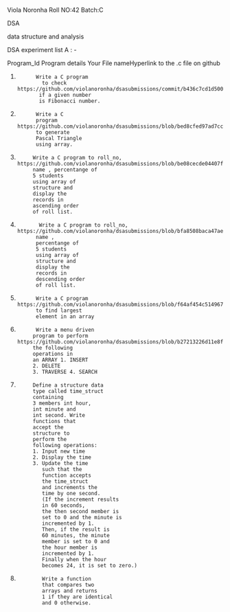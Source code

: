 Viola Noronha Roll NO:42 Batch:C

DSA

data structure and analysis


DSA experiment list A : -


Program_Id  	       Program details                             	Your File nameHyperlink to the .c file on github

   1.          	Write a C program                     
                  to check                               https://github.com/violanoronha/dsasubmissions/commit/b436c7cd1d500382061992f02e0316ed80f338ea
                 if a given number
                 is Fibonacci number.
   
   2.           Write a C
                program                     https://github.com/violanoronha/dsasubmissions/blob/bed8cfed97ad7cc0c4978a320150f38cc3e0e013/PascalTriangle.c
                to generate
                Pascal Triangle               
                using array.
                
   3.          Write a C program to roll_no,   https://github.com/violanoronha/dsasubmissions/blob/be08cecde04407fc79f1de3c2ca9ada16a92b4a4/AscendingOrder.c
               name , percentange of
               5 students
               using array of
               structure and
               display the 
               records in 
               ascending order
               of roll list.                


4.            Write a C program to roll_no,   https://github.com/violanoronha/dsasubmissions/blob/bfa8508baca47aebcbd57dbfcf0600f22ad5bdff/DescendingOrder.c
             name ,
             percentange of
             5 students 
             using array of
             structure and
             display the
             records in 
             descending order
             of roll list.
             
5.           Write a C program               https://github.com/violanoronha/dsasubmissions/blob/f64af454c51496728ceef5dd221dc3d482306d0c/LargestArray.c   
             to find largest             
             element in an array 
             
6.           Write a menu driven 
            program to perform              https://github.com/violanoronha/dsasubmissions/blob/b27213226d11e8f4ded177cd39189c49aba02b27/dsa1.c
            the following
            operations in
            an ARRAY 1. INSERT
            2. DELETE
            3. TRAVERSE 4. SEARCH
            
7.          Define a structure data
            type called time_struct
            containing 
            3 members int hour,
            int minute and 
            int second. Write
            functions that 
            accept the 
            structure to
            perform the
            following operations:
            1. Input new time
            2. Display the time
            3. Update the time 
               such that the
               function accepts
               the time_struct
               and increments the
               time by one second.
               (If the increment results 
               in 60 seconds,
               the then second member is
               set to 0 and the minute is 
               incremented by 1. 
               Then, if the result is
               60 minutes, the minute
               member is set to 0 and 
               the hour member is 
               incremented by 1. 
               Finally when the hour
               becomes 24, it is set to zero.)
               
8.             Write a function 
               that compares two
               arrays and returns
               1 if they are identical 
               and 0 otherwise.               
